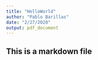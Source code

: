```yaml
---
title: "HelloWorld"
author: "Pablo Barillas"
date: "2/27/2020"
output: pdf_document
---
```

## This is a markdown file

